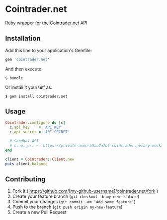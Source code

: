# Cointrader.net

Ruby wrapper for the Cointrader.net API

## Installation

Add this line to your application's Gemfile:

```ruby
gem 'cointrader.net'
```

And then execute:

    $ bundle

Or install it yourself as:

    $ gem install cointrader.net

## Usage

```ruby
Cointrader.configure do |c|
  c.api_key    = 'API_KEY'
  c.api_secret = 'API_SECRET'

  # Sandbox API
  # c.api_url = 'https://private-anon-b5aa2a7bf-cointrader.apiary-mock.com/api4'
end

client = Cointrader::Client.new
puts client.balance
```

## Contributing

1. Fork it ( https://github.com/[my-github-username]/cointrader.net/fork )
2. Create your feature branch (`git checkout -b my-new-feature`)
3. Commit your changes (`git commit -am 'Add some feature'`)
4. Push to the branch (`git push origin my-new-feature`)
5. Create a new Pull Request
